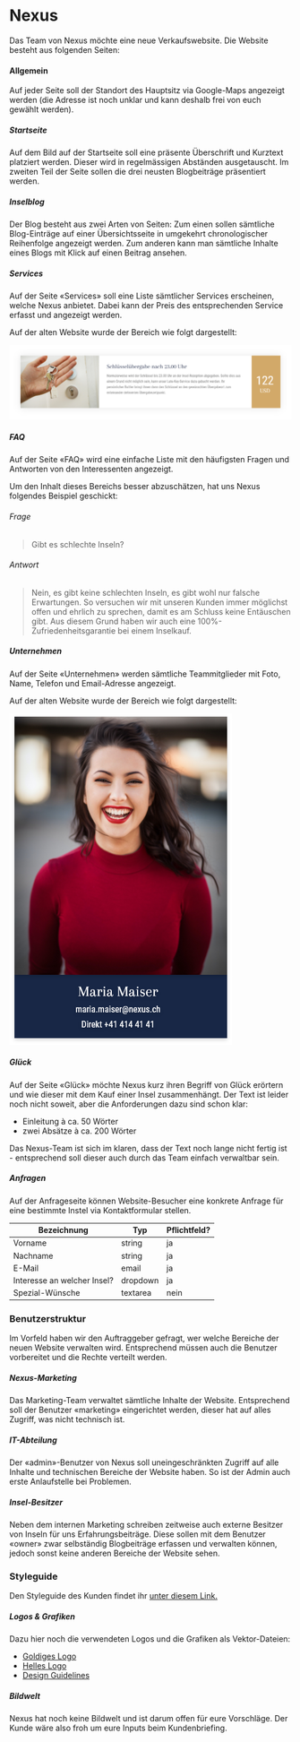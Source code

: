 # Nexus
Das Team von Nexus möchte eine neue Verkaufswebsite. Die Website besteht aus folgenden Seiten:

#### Allgemein
Auf jeder Seite soll der Standort des Hauptsitz via Google-Maps angezeigt werden (die Adresse ist noch unklar und kann deshalb frei von euch gewählt werden).

##### Startseite
Auf dem Bild auf der Startseite soll eine präsente Überschrift und Kurztext platziert werden. Dieser wird in regelmässigen Abständen ausgetauscht. Im zweiten Teil der Seite sollen die drei neusten Blogbeiträge präsentiert werden.

##### Inselblog
Der Blog besteht aus zwei Arten von Seiten: Zum einen sollen sämtliche Blog-Einträge auf einer Übersichtsseite in umgekehrt chronologischer Reihenfolge angezeigt werden. Zum anderen kann man sämtliche Inhalte eines Blogs mit Klick auf einen Beitrag ansehen.

##### Services
Auf der Seite «Services» soll eine Liste sämtlicher Services erscheinen, welche Nexus anbietet. Dabei kann der Preis des entsprechenden Service erfasst und angezeigt werden.

Auf der alten Website wurde der Bereich wie folgt dargestellt:

![Darstellung Services - alte Website](src/old_services.png)

##### FAQ
Auf der Seite «FAQ» wird eine einfache Liste mit den häufigsten Fragen und Antworten von den Interessenten angezeigt.

Um den Inhalt dieses Bereichs besser abzuschätzen, hat uns Nexus folgendes Beispiel geschickt:

###### Frage
> Gibt es schlechte Inseln?

###### Antwort
> Nein, es gibt keine schlechten Inseln, es gibt wohl nur falsche Erwartungen. So versuchen wir mit unseren Kunden immer möglichst offen und ehrlich zu sprechen, damit es am Schluss keine Entäuschen gibt. Aus diesem Grund haben wir auch eine 100%-Zufriedenheitsgarantie bei einem Inselkauf.

##### Unternehmen
Auf der Seite «Unternehmen» werden sämtliche Teammitglieder mit Foto, Name, Telefon und Email-Adresse angezeigt.

Auf der alten Website wurde der Bereich wie folgt dargestellt:

![Darstellung Team - alte Website](src/old_team.png)

##### Glück
Auf der Seite «Glück» möchte Nexus kurz ihren Begriff von Glück erörtern und wie dieser mit dem Kauf einer Insel zusammenhängt. Der Text ist leider noch nicht soweit, aber die Anforderungen dazu sind schon klar:

* Einleitung à ca. 50 Wörter
* zwei Absätze à ca. 200 Wörter

Das Nexus-Team ist sich im klaren, dass der Text noch lange nicht fertig ist  - entsprechend soll dieser auch durch das Team einfach verwaltbar sein.

##### Anfragen
Auf der Anfrageseite können Website-Besucher eine konkrete Anfrage für eine bestimmte Instel via Kontaktformular stellen.

| Bezeichnung                       | Typ      | Pflichtfeld? |
|-----------------------------------|----------|-------------|
| Vorname                           | string   | ja          |
| Nachname                          | string   | ja          |
| E-Mail                             | email    | ja          |
| Interesse an welcher Insel? | dropdown | ja          |
| Spezial-Wünsche                         | textarea | nein        |

### Benutzerstruktur
Im Vorfeld haben wir den Auftraggeber gefragt, wer welche Bereiche der neuen Website verwalten wird. Entsprechend müssen auch die Benutzer vorbereitet und die Rechte verteilt werden.

##### Nexus-Marketing
Das Marketing-Team verwaltet sämtliche Inhalte der Website. Entsprechend soll der Benutzer «marketing» eingerichtet werden, dieser hat auf alles Zugriff, was nicht technisch ist.

##### IT-Abteilung
Der «admin»-Benutzer von Nexus soll uneingeschränkten Zugriff auf alle Inhalte und technischen Bereiche der Website haben. So ist der Admin auch erste Anlaufstelle bei Problemen.

##### Insel-Besitzer
Neben dem internen Marketing schreiben zeitweise auch externe Besitzer von Inseln für uns Erfahrungsbeiträge. Diese sollen mit dem Benutzer «owner» zwar selbständig Blogbeiträge erfassen und verwalten können, jedoch sonst keine anderen Bereiche der Website sehen.

### Styleguide
Den Styleguide des Kunden findet ihr [unter diesem Link.](../src/Styleguide%20Nexus.pdf)

##### Logos & Grafiken
Dazu hier noch die verwendeten Logos und die Grafiken als Vektor-Dateien:

* [Goldiges Logo](src/logo_gold.svg)
* [Helles Logo](src/logo_white.svg)
* [Design Guidelines](src/guidelines.jpg)

##### Bildwelt
Nexus hat noch keine Bildwelt und ist darum offen für eure Vorschläge. Der Kunde wäre also froh um eure Inputs beim Kundenbriefing.